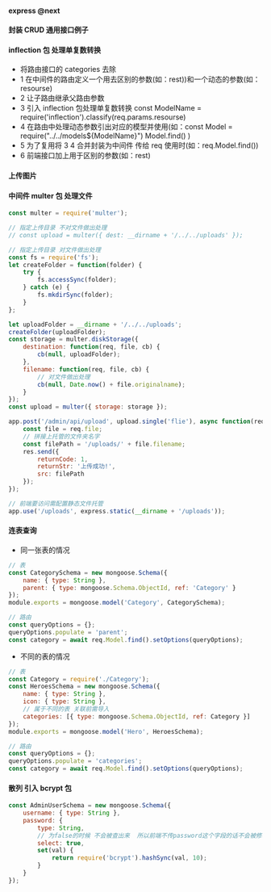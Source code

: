 #### express @next

#### 封装 CRUD 通用接口例子

#### inflection 包 处理单复数转换

-   将路由接口的 categories 去除
-   1 在中间件的路由定义一个用去区别的参数(如：rest))和一个动态的参数(如：resourse)
-   2 让子路由继承父路由参数
-   3 引入 inflection 包处理单复数转换 const ModelName = require('inflection').classify(req.params.resourse)
-   4 在路由中处理动态参数引出对应的模型并使用(如：const Model = require("../../models\${ModelName}") Model.find() )
-   5 为了复用将 3 4 合并封装为中间件 传给 req 使用时(如：req.Model.find())
-   6 前端接口加上用于区别的参数(如：rest)

#### 上传图片

#### 中间件 multer 包 处理文件

```javascript
const multer = require('multer');

// 指定上传目录 不对文件做出处理
// const upload = multer({ dest: __dirname + '/../../uploads' });

// 指定上传目录 对文件做出处理
const fs = require('fs');
let createFolder = function(folder) {
    try {
        fs.accessSync(folder);
    } catch (e) {
        fs.mkdirSync(folder);
    }
};

let uploadFolder = __dirname + '/../../uploads';
createFolder(uploadFolder);
const storage = multer.diskStorage({
    destination: function(req, file, cb) {
        cb(null, uploadFolder);
    },
    filename: function(req, file, cb) {
        // 对文件做出处理
        cb(null, Date.now() + file.originalname);
    }
});
const upload = multer({ storage: storage });

app.post('/admin/api/upload', upload.single('flie'), async function(req, res) {
    const file = req.file;
    // 拼接上托管的文件夹名字
    const filePath = '/uploads/' + file.filename;
    res.send({
        returnCode: 1,
        returnStr: '上传成功!',
        src: filePath
    });
});

// 前端要访问需配置静态文件托管
app.use('/uploads', express.static(__dirname + '/uploads'));
```

#### 连表查询

-   同一张表的情况

```javascript
// 表
const CategorySchema = new mongoose.Schema({
    name: { type: String },
    parent: { type: mongoose.Schema.ObjectId, ref: 'Category' }
});
module.exports = mongoose.model('Category', CategorySchema);

// 路由
const queryOptions = {};
queryOptions.populate = 'parent';
const category = await req.Model.find().setOptions(queryOptions);
```

-   不同的表的情况

```javascript
// 表
const Category = require('./Category');
const HeroesSchema = new mongoose.Schema({
    name: { type: String },
    icon: { type: String },
    // 属于不同的表 关联前需导入
    categories: [{ type: mongoose.Schema.ObjectId, ref: Category }]
});
module.exports = mongoose.model('Hero', HeroesSchema);

// 路由
const queryOptions = {};
queryOptions.populate = 'categories';
const category = await req.Model.find().setOptions(queryOptions);
```

#### 散列 引入 bcrypt 包

```javascript
const AdminUserSchema = new mongoose.Schema({
    username: { type: String },
    password: {
        type: String,
        // 为false的时候 不会被查出来  所以前端不传password这个字段的话不会被修改
        select: true,
        set(val) {
            return require('bcrypt').hashSync(val, 10);
        }
    }
});
```
